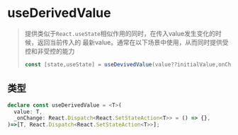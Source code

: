 # useDerivedValue

> 提供类似于`React.useState`相似作用的同时，在传入value发生变化的时候，返回当前传入的
> 最新value。通常在以下场景中使用，从而同时提供受控和非受控的能力
>
> ```ts
> const [state,useState] = useDevivedValue(value??initialValue,onChange); 
> ```

## 类型
```ts
declare const useDerivedValue = <T>(
  value: T,
  _onChange: React.Dispatch<React.SetStateAction<T>> = () => {},
)=>[T, React.Dispatch<React.SetStateAction<T>>];
```

